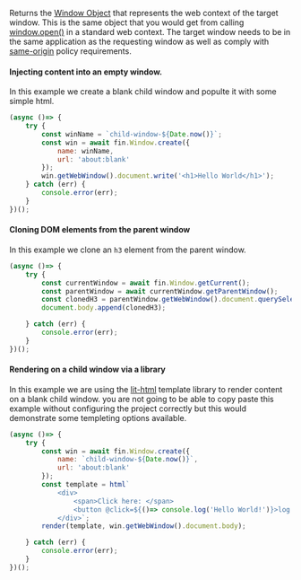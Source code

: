 Returns the [Window Object](https://developer.mozilla.org/en-US/docs/Web/API/Window) that represents the web context of the target window. This is the same object that you would get from calling [window.open()](https://developer.mozilla.org/en-US/docs/Web/API/Window/open) in a standard web context. The target window needs to be in the same application as the requesting window as well as comply with [same-origin](https://developer.mozilla.org/en-US/docs/Web/Security/Same-origin_policy) policy requirements.

#### Injecting content into an empty window.
In this example we create a blank child window and populte it with some simple html.
```js
(async ()=> {
    try {
        const winName = `child-window-${Date.now()}`;
        const win = await fin.Window.create({
            name: winName,
            url: 'about:blank'
        });
        win.getWebWindow().document.write('<h1>Hello World</h1>');
    } catch (err) {
        console.error(err);
    }
})();
```

#### Cloning DOM elements from the parent window
In this example we clone an `h3` element from the parent window.
```js
(async ()=> {
    try {
        const currentWindow = await fin.Window.getCurrent();
        const parentWindow = await currentWindow.getParentWindow();
        const clonedH3 = parentWindow.getWebWindow().document.querySelector('h3').cloneNode(true);
        document.body.append(clonedH3);

    } catch (err) {
        console.error(err);
    }
})();
```

#### Rendering on a child window via a library
In this example we are using the [lit-html](https://lit-html.polymer-project.org/) template library to render content on a blank child window. you are not going to be able to copy paste this example without configuring the project correctly but this would demonstrate some templeting options available.
```js
(async ()=> {
    try {
        const win = await fin.Window.create({
            name: `child-window-${Date.now()}`,
            url: 'about:blank'
        });
        const template = html`
            <div>
                <span>Click here: </span>
                <button @click=${()=> console.log('Hello World!')}>log to the console</button>
            </div>`;
        render(template, win.getWebWindow().document.body);

    } catch (err) {
        console.error(err);
    }
})();
```
